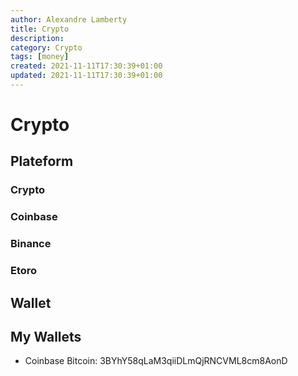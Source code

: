 ```yaml
---
author: Alexandre Lamberty
title: Crypto
description:
category: Crypto
tags: [money]
created: 2021-11-11T17:30:39+01:00
updated: 2021-11-11T17:30:39+01:00
---
```


# Crypto

## Plateform

### Crypto

### Coinbase

[](https://www.coinbase.com)

### Binance

[](https://www.binance.com/)

### Etoro

## Wallet

## My Wallets

- Coinbase
  Bitcoin: 3BYhY58qLaM3qiiDLmQjRNCVML8cm8AonD
